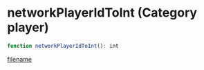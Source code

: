 # networkPlayerIdToInt (Category player)

```js
function networkPlayerIdToInt(): int
```

[filename](networkPlayerIdToInt_m.md ':include')